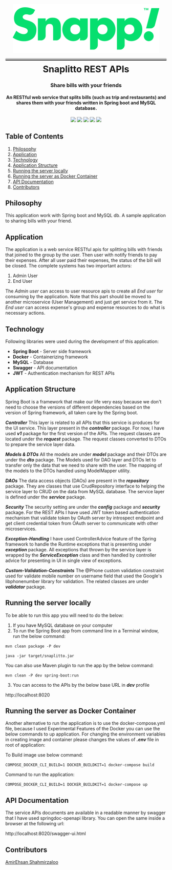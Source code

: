 <h1 align="center">
    <br>
    <a href="https://snapp.ir">
        <img src="https://github.com/EhsanOdyssey/snaplitto/blob/master/docs/img/snapp.png" alt="Snapp!">
    </a>
    <hr style="border-top: 5px solid #bbb; border-radius: 2px; padding: 0; margin: 10px 0; height: 0.05em;"/>
    Snaplitto REST APIs
    <br>
</h1>
<h3 align="center">Share bills with your friends</h3>
<h4 align="center">An RESTful web service that splits bills (such as trip and restaurants) and shares them with your friends written in Spring boot and MySQL database.</h4>
<p align="center">
    <a alt="Java">
        <img src="https://img.shields.io/badge/Java-v11-red.svg">
    </a>
    <a alt="Spring Boot">
        <img src="https://img.shields.io/badge/Spring%20Boot-v2.5.1-magenta.svg" />
    </a>
    <a alt="MySQL">
        <img src="https://img.shields.io/badge/MySQL-v8.0.23-white.svg" />
    </a>
    <a alt="Docker">
        <img src="https://img.shields.io/badge/Docker-v20-cyan.svg" />
    </a>
    <a alt="Swagger">
        <img src="https://img.shields.io/badge/Swagger-v3-blue.svg" />
    </a>
</p>

## Table of Contents ##
1. [Philosophy](#Philosophy)
2. [Application](#Application)
3. [Technology](#Technology)
4. [Application Structure](#Application-Structure)
5. [Running the server locally](#Running-the-server-locally)
6. [Running the server as Docker Container](#Running-the-server-as-Docker-Container)
7. [API Documentation](#API-Documentation)
8. [Contributors](#Contributors)

## Philosophy ##
This application work with Spring boot and MySQL db. A sample application to sharing bills with your friend.

## Application ##
The application is a web service RESTful apis for splitting bills with friends that joined to the group by the user. Then user with notify friends to pay their expenses. After all user paid their expenses, the status of the bill will be closed.
The complete systems has two important actors:

1. Admin User
2. End User

The _Admin user_ can access to user resource apis to create all _End user_ for consuming by the application. Note that this part should be moved to another microservice (User Management) and just get service from it.
The _End user_ can access expense's group and expense resources to do what is necessary actions.

## Technology ##
Following libraries were used during the development of this application:

- **Spring Boot** - Server side framework
- **Docker** - Containerizing framework
- **MySQL** - Database
- **Swagger** - API documentation
- **JWT** - Authentication mechanism for REST APIs

## Application Structure ##
Spring Boot is a framework that make our life very easy because we don't need to choose the versions of different dependencies based on the version of Spring framework, all taken care by the Spring boot.

**_Controller_**
This layer is related to all APIs that this service is produces for the UI service. This layer present in the **_controller_** package. For now, I have used **_v1_** package for the first version of the APIs. The request classes are located under the **_request_** package. The request classes converted to DTOs to prepare the service layer data. 

**_Models & DTOs_**
All the models are under **_model_** package and their DTOs are under the **_dto_** package. The Models used for DAO layer and DTOs let to transfer only the data that we need to share with the user. The mapping of the models to the DTOs handled using ModelMapper utility.

**_DAOs_**
The data access objects (DAOs) are present in the **_repository_** package. They are classes that use CrudRepository interface to helping the service layer to CRUD on the data from MySQL database. The service layer is defined under the **_service_** package.

**_Security_**
The security setting are under the **_config_** package and **_security_** package. For the REST APIs I have used JWT token based authentication mechanism that validate token by OAuth server by introspect endpoint and get client credential token from OAuth server to communicate with other microservices.

**_Exception-Handling_**
I have used ControllerAdvice feature of the Spring framework to handle the Runtime exceptions that is presenting under **_exception_** package. All exceptions that thrown by the service layer is wrapped by the **_ServiceException_** class and then handled by controller advice for presenting in UI in single view of exceptions.

**_Custom-Validation-Constraints_**
The @Phone custom validation constraint used for validate mobile number on username field that used the Google's libphonenumber library for validation. The related classes are under **_validator_** package.

## Running the server locally ##
To be able to run this app you will need to do the below:

1. If you have MySQL database on your computer
2. To run the Spring Boot app from command line in a Terminal window, run the below command:

```
mvn clean package -P dev
```

```
java -jar target/snaplitto.jar
```

You can also use Maven plugin to run the app by the below command:

```
mvn clean -P dev spring-boot:run
```

3. You can access to the APIs by the below base URL in **_dev_** profile

http://localhost:8020

## Running the server as Docker Container ##
Another alternative to run the application is to use the docker-compose.yml file, because I used Experimental Features of the Docker you can use the below commands to up application. For changing the environment variables in creating image and container please changes the values of **_.env_** file in root of application:

To Build image use below command:

```
COMPOSE_DOCKER_CLI_BUILD=1 DOCKER_BUILDKIT=1 docker-compose build
```

Command to run the application:

```
COMPOSE_DOCKER_CLI_BUILD=1 DOCKER_BUILDKIT=1 docker-compose up
```

## API Documentation ##
The service APIs documents are available in a readable manner by swagger that I have used springdoc-openapi library. You can open the same inside a browser at the following url:

http://localhost:8020/swagger-ui.html

## Contributors ##
[AmirEhsan Shahmirzaloo](https://linkedin.com/in/ehsan-shahmirzaloo)
